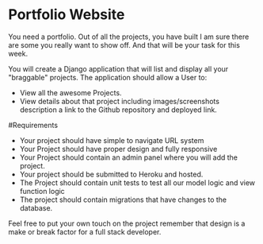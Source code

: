 # Portfolio Website

You need a portfolio. Out of all the projects, you have built I am sure there are some you really want to show off. And that will be your task for this week.

You will create a Django application that will list and display all your "braggable" projects. The application should allow a User to:

* View all the awesome Projects.
* View details about that project including images/screenshots description a link to the Github repository and deployed link.

#Requirements
* Your project should have simple to navigate URL system
* Your Project should have proper design and fully responsive
* Your Project should contain an admin panel where you will add the project.
* Your project should be submitted to Heroku and hosted.
* The Project should contain unit tests to test all our model logic and view function logic
* The project should contain migrations that have changes to the database.

Feel free to put your own touch on the project remember that design is a make or break factor for a full stack developer.
